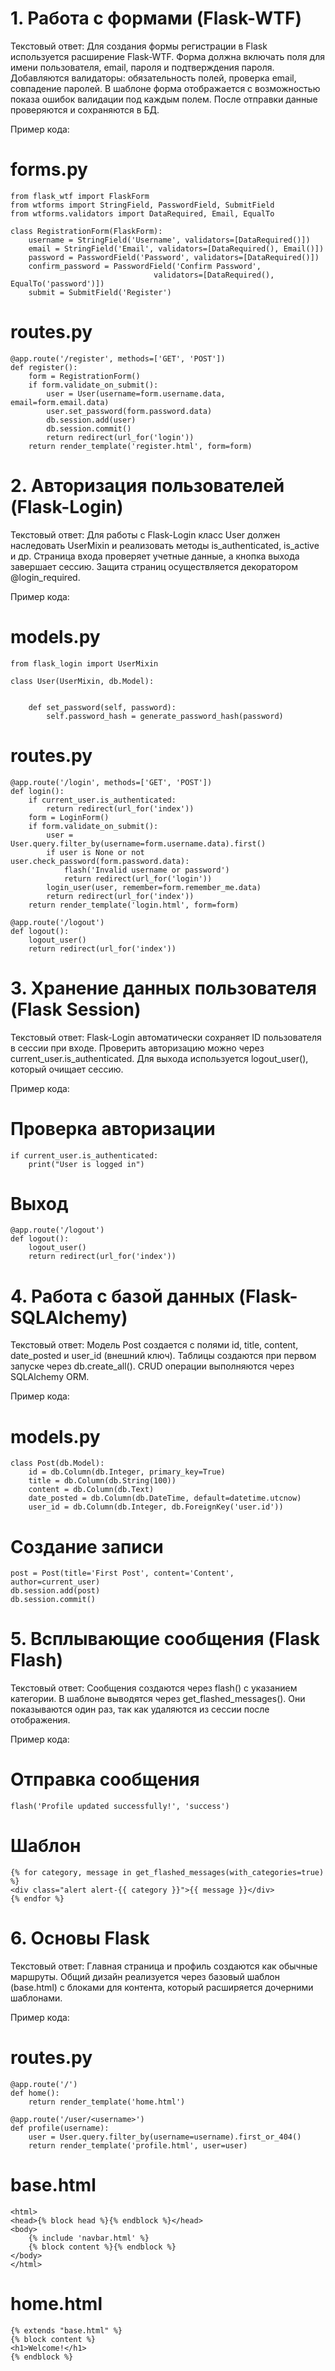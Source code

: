 # 1. Работа с формами (Flask-WTF)
Текстовый ответ:
Для создания формы регистрации в Flask используется расширение Flask-WTF. Форма должна включать поля для имени пользователя, email, пароля и подтверждения пароля. Добавляются валидаторы: обязательность полей, проверка email, совпадение паролей. В шаблоне форма отображается с возможностью показа ошибок валидации под каждым полем. После отправки данные проверяются и сохраняются в БД.

Пример кода:

# forms.py
    from flask_wtf import FlaskForm
    from wtforms import StringField, PasswordField, SubmitField
    from wtforms.validators import DataRequired, Email, EqualTo

    class RegistrationForm(FlaskForm):
        username = StringField('Username', validators=[DataRequired()])
        email = StringField('Email', validators=[DataRequired(), Email()])
        password = PasswordField('Password', validators=[DataRequired()])
        confirm_password = PasswordField('Confirm Password', 
                                    validators=[DataRequired(), EqualTo('password')])
        submit = SubmitField('Register')

# routes.py
    @app.route('/register', methods=['GET', 'POST'])
    def register():
        form = RegistrationForm()
        if form.validate_on_submit():
            user = User(username=form.username.data, email=form.email.data)
            user.set_password(form.password.data)
            db.session.add(user)
            db.session.commit()
            return redirect(url_for('login'))
        return render_template('register.html', form=form)
# 2. Авторизация пользователей (Flask-Login)
Текстовый ответ:
Для работы с Flask-Login класс User должен наследовать UserMixin и реализовать методы is_authenticated, is_active и др. Страница входа проверяет учетные данные, а кнопка выхода завершает сессию. Защита страниц осуществляется декоратором @login_required.

Пример кода:

# models.py
    from flask_login import UserMixin

    class User(UserMixin, db.Model):

    
        def set_password(self, password):
            self.password_hash = generate_password_hash(password)

# routes.py
    @app.route('/login', methods=['GET', 'POST'])
    def login():
        if current_user.is_authenticated:
            return redirect(url_for('index'))
        form = LoginForm()
        if form.validate_on_submit():
            user = User.query.filter_by(username=form.username.data).first()
            if user is None or not user.check_password(form.password.data):
                flash('Invalid username or password')
                return redirect(url_for('login'))
            login_user(user, remember=form.remember_me.data)
            return redirect(url_for('index'))
        return render_template('login.html', form=form)

    @app.route('/logout')
    def logout():
        logout_user()
        return redirect(url_for('index'))
# 3. Хранение данных пользователя (Flask Session)
Текстовый ответ:
Flask-Login автоматически сохраняет ID пользователя в сессии при входе. Проверить авторизацию можно через current_user.is_authenticated. Для выхода используется logout_user(), который очищает сессию.

Пример кода:

# Проверка авторизации
    if current_user.is_authenticated:
        print("User is logged in")

# Выход
    @app.route('/logout')
    def logout():
        logout_user()
        return redirect(url_for('index'))
# 4. Работа с базой данных (Flask-SQLAlchemy)
Текстовый ответ:
Модель Post создается с полями id, title, content, date_posted и user_id (внешний ключ). Таблицы создаются при первом запуске через db.create_all(). CRUD операции выполняются через SQLAlchemy ORM.

Пример кода:

# models.py
    class Post(db.Model):
        id = db.Column(db.Integer, primary_key=True)
        title = db.Column(db.String(100))
        content = db.Column(db.Text)
        date_posted = db.Column(db.DateTime, default=datetime.utcnow)
        user_id = db.Column(db.Integer, db.ForeignKey('user.id'))

# Создание записи
    post = Post(title='First Post', content='Content', author=current_user)
    db.session.add(post)
    db.session.commit()
# 5. Всплывающие сообщения (Flask Flash)
Текстовый ответ:
Сообщения создаются через flash() с указанием категории. В шаблоне выводятся через get_flashed_messages(). Они показываются один раз, так как удаляются из сессии после отображения.

Пример кода:

# Отправка сообщения
    flash('Profile updated successfully!', 'success')

# Шаблон
    {% for category, message in get_flashed_messages(with_categories=true) %}
    <div class="alert alert-{{ category }}">{{ message }}</div>
    {% endfor %}
# 6. Основы Flask
Текстовый ответ:
Главная страница и профиль создаются как обычные маршруты. Общий дизайн реализуется через базовый шаблон (base.html) с блоками для контента, который расширяется дочерними шаблонами.

Пример кода:

# routes.py
    @app.route('/')
    def home():
        return render_template('home.html')

    @app.route('/user/<username>')
    def profile(username):
        user = User.query.filter_by(username=username).first_or_404()
        return render_template('profile.html', user=user)

# base.html
    <html>
    <head>{% block head %}{% endblock %}</head>
    <body>
        {% include 'navbar.html' %}
        {% block content %}{% endblock %}
    </body>
    </html>

# home.html
    {% extends "base.html" %}
    {% block content %}
    <h1>Welcome!</h1>
    {% endblock %}